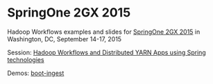 SpringOne 2GX 2015
==================

Hadoop Workflows examples and slides for [SpringOne 2GX 2015](http://springone2gx.com/) in Washington, DC, September 14-17, 2015

Session:
[Hadoop Workflows and Distributed YARN Apps using Spring technologies](https://2015.event.springone2gx.com/schedule/sessions/hadoop_workflows_and_distributed_yarn_apps_using_spring_technologies.html)


Demos:
[boot-ingest](boot-ingest)

